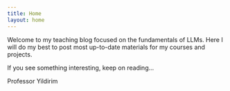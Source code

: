 ```yaml
---
title: Home
layout: home
---
```


Welcome to my teaching blog focused on the fundamentals of LLMs. Here I will do my best to post most up-to-date materials for my courses and projects.

If you see something interesting, keep on reading...

Professor Yildirim

